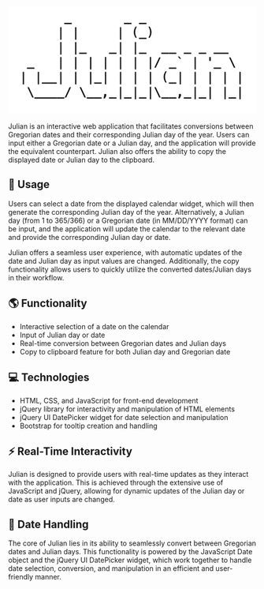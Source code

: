 <img src="https://raw.githubusercontent.com/ecthelionvi/Images/main/Julian.png" alt="Julian">

Julian is an interactive web application that facilitates conversions between Gregorian dates and their corresponding Julian day of the year. Users can input either a Gregorian date or a Julian day, and the application will provide the equivalent counterpart. Julian also offers the ability to copy the displayed date or Julian day to the clipboard.

## 🔧 Usage

Users can select a date from the displayed calendar widget, which will then generate the corresponding Julian day of the year. Alternatively, a Julian day (from 1 to 365/366) or a Gregorian date (in MM/DD/YYYY format) can be input, and the application will update the calendar to the relevant date and provide the corresponding Julian day or date.

Julian offers a seamless user experience, with automatic updates of the date and Julian day as input values are changed. Additionally, the copy functionality allows users to quickly utilize the converted dates/Julian days in their workflow.

## 🌎 Functionality

- Interactive selection of a date on the calendar
- Input of Julian day or date
- Real-time conversion between Gregorian dates and Julian days
- Copy to clipboard feature for both Julian day and Gregorian date

## 💻 Technologies

- HTML, CSS, and JavaScript for front-end development
- jQuery library for interactivity and manipulation of HTML elements
- jQuery UI DatePicker widget for date selection and manipulation
- Bootstrap for tooltip creation and handling

## ⚡ Real-Time Interactivity

Julian is designed to provide users with real-time updates as they interact with the application. This is achieved through the extensive use of JavaScript and jQuery, allowing for dynamic updates of the Julian day or date as user inputs are changed.

## 📆 Date Handling

The core of Julian lies in its ability to seamlessly convert between Gregorian dates and Julian days. This functionality is powered by the JavaScript Date object and the jQuery UI DatePicker widget, which work together to handle date selection, conversion, and manipulation in an efficient and user-friendly manner.
